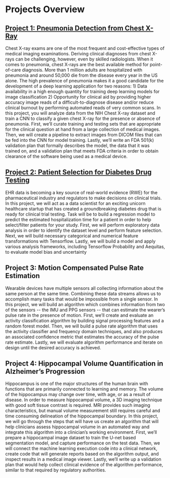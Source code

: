 # Projects Overview
## [Project 1: Pneumonia Detection from Chest X-Ray](https://github.com/clairevania/Al-For-Healthcare/tree/main/Pneumonia%20Detection%20From%20Chest%20X-Ray)
Chest X-ray exams are one of the most frequent and cost-effective
types of medical imaging examinations. Deriving clinical diagnoses
from chest X-rays can be challenging, however, even by skilled
radiologists. When it comes to pneumonia, chest X-rays are the best 
available method for point-of-care diagnosis. More than 1 million
adults are hospitalized with pneumonia and around 50,000 die
from the disease every year in the US alone. The high prevalence
of pneumonia makes it a good candidate for the development of a
deep learning application for two reasons: 1) Data availability in a
high enough quantity for training deep learning models for image
classification 2) Opportunity for clinical aid by providing higher
accuracy image reads of a difficult-to-diagnose disease and/or reduce
clinical burnout by performing automated reads of very common
scans. In this project, you will analyze data from the NIH Chest
X-ray dataset and train a CNN to classify a given chest X-ray for the
presence or absence of pneumonia. First, we’ll curate training and
testing sets that are appropriate for the clinical question at hand from
a large collection of medical images. Then, we will create a pipeline
to extract images from DICOM files that can be fed into the CNN for
model training. Lastly, we’ll write an FDA 501(k) validation plan that
formally describes the model, the data that it was trained on, and a
validation plan that meets FDA criteria in order to obtain clearance of
the software being used as a medical device.

## [Project 2: Patient Selection for Diabetes Drug Testing](https://github.com/clairevania/Al-For-Healthcare/tree/main/Patient%20Selection%20for%20Diabetes%20Drug%20Testing)
EHR data is becoming a key source of real-world evidence (RWE)
for the pharmaceutical industry and regulators to make decisions
on clinical trials. In this project, we will act as a data scientist
for an exciting unicorn healthcare startup that has created a
groundbreaking diabetes drug that is ready for clinical trial testing.
Task will be to build a regression model to predict the estimated
hospitalization time for a patient in order to help select/filter
patients for your study. First, we will perform exploratory data
analysis in order to identify the dataset level and perform feature
selection. Next, we will build necessary categorical and numerical
feature transformations with Tensorflow. Lastly, we will build a
model and apply various analysis frameworks, including Tensorflow
Probability and Aequitas, to evaluate model bias and uncertainty

## Project 3: Motion Compensated Pulse Rate Estimation
Wearable devices have multiple sensors all collecting information
about the same person at the same time. Combining these
data streams allows us to accomplish many tasks that would be
impossible from a single sensor. In this project, we will build an
algorithm which combines information from two of the sensors
 -- the IMU and PPG sensors -- that
can estimate the wearer’s pulse rate in the presence of motion.
First, we’ll create and evaluate an activity classification algorithm
by building signal processing features and a random forest model.
Then, we will build a pulse rate algorithm that uses the activity
classifier and frequency domain techniques, and also produces
an associated confidence metric that estimates the accuracy
of the pulse rate estimate. Lastly, we will evaluate algorithm
performance and iterate on design until the desired accuracy is
achieved.

## Project 4: Hippocampal Volume Quantification in Alzheimer’s Progression
Hippocampus is one of the major structures of the human brain
with functions that are primarily connected to learning and memory.
The volume of the hippocampus may change over time, with age,
or as a result of disease. In order to measure hippocampal volume,
a 3D imaging technique with good soft tissue contrast is required.
MRI provides such imaging characteristics, but manual volume
measurement still requires careful and time consuming delineation
of the hippocampal boundary. In this project, we will go through
the steps that will have us create an algorithm that will help
clinicians assess hippocampal volume in an automated way and
integrate this algorithm into a clinician’s working environment. First,
we’ll prepare a hippocampal image dataset to train the U-net based
segmentation model, and capture performance on the test data.
Then, we will connect the machine learning execution code into a
clinical network, create code that will generate reports based on
the algorithm output, and inspect results in a medical image viewer.
Lastly, we’ll write up a validation plan that would help collect clinical
evidence of the algorithm performance, similar to that required by
regulatory authorities.
